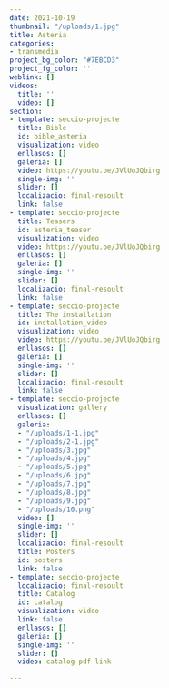 ```yaml
---
date: 2021-10-19
thumbnail: "/uploads/1.jpg"
title: Asteria
categories:
- transmedia
project_bg_color: "#7EBCD3"
project_fg_color: ''
weblink: []
videos:
  title: ''
  video: []
section:
- template: seccio-projecte
  title: Bible
  id: bible_asteria
  visualization: video
  enllasos: []
  galeria: []
  video: https://youtu.be/JVlUoJQbirg
  single-img: ''
  slider: []
  localizacio: final-resoult
  link: false
- template: seccio-projecte
  title: Teasers
  id: asteria_teaser
  visualization: video
  video: https://youtu.be/JVlUoJQbirg
  enllasos: []
  galeria: []
  single-img: ''
  slider: []
  localizacio: final-resoult
  link: false
- template: seccio-projecte
  title: The installation
  id: installation_video
  visualization: video
  video: https://youtu.be/JVlUoJQbirg
  enllasos: []
  galeria: []
  single-img: ''
  slider: []
  localizacio: final-resoult
  link: false
- template: seccio-projecte
  visualization: gallery
  enllasos: []
  galeria:
  - "/uploads/1-1.jpg"
  - "/uploads/2-1.jpg"
  - "/uploads/3.jpg"
  - "/uploads/4.jpg"
  - "/uploads/5.jpg"
  - "/uploads/6.jpg"
  - "/uploads/7.jpg"
  - "/uploads/8.jpg"
  - "/uploads/9.jpg"
  - "/uploads/10.png"
  video: []
  single-img: ''
  slider: []
  localizacio: final-resoult
  title: Posters
  id: posters
  link: false
- template: seccio-projecte
  localizacio: final-resoult
  title: Catalog
  id: catalog
  visualization: video
  link: false
  enllasos: []
  galeria: []
  single-img: ''
  slider: []
  video: catalog pdf link

---
```

